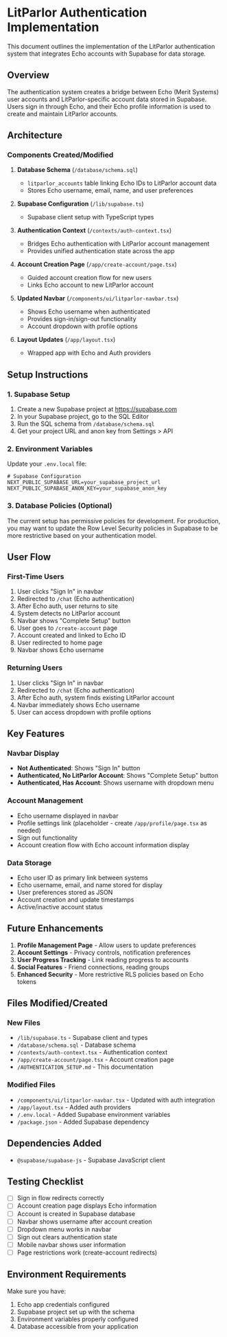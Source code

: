 # LitParlor Authentication Implementation

This document outlines the implementation of the LitParlor authentication system that integrates Echo accounts with Supabase for data storage.

## Overview

The authentication system creates a bridge between Echo (Merit Systems) user accounts and LitParlor-specific account data stored in Supabase. Users sign in through Echo, and their Echo profile information is used to create and maintain LitParlor accounts.

## Architecture

### Components Created/Modified

1. **Database Schema** (`/database/schema.sql`)
   - `litparlor_accounts` table linking Echo IDs to LitParlor account data
   - Stores Echo username, email, name, and user preferences

2. **Supabase Configuration** (`/lib/supabase.ts`)
   - Supabase client setup with TypeScript types

3. **Authentication Context** (`/contexts/auth-context.tsx`)
   - Bridges Echo authentication with LitParlor account management
   - Provides unified authentication state across the app

4. **Account Creation Page** (`/app/create-account/page.tsx`)
   - Guided account creation flow for new users
   - Links Echo account to new LitParlor account

5. **Updated Navbar** (`/components/ui/litparlor-navbar.tsx`)
   - Shows Echo username when authenticated
   - Provides sign-in/sign-out functionality
   - Account dropdown with profile options

6. **Layout Updates** (`/app/layout.tsx`)
   - Wrapped app with Echo and Auth providers

## Setup Instructions

### 1. Supabase Setup

1. Create a new Supabase project at https://supabase.com
2. In your Supabase project, go to the SQL Editor
3. Run the SQL schema from `/database/schema.sql`
4. Get your project URL and anon key from Settings > API

### 2. Environment Variables

Update your `.env.local` file:

```env
# Supabase Configuration
NEXT_PUBLIC_SUPABASE_URL=your_supabase_project_url
NEXT_PUBLIC_SUPABASE_ANON_KEY=your_supabase_anon_key
```

### 3. Database Policies (Optional)

The current setup has permissive policies for development. For production, you may want to update the Row Level Security policies in Supabase to be more restrictive based on your authentication model.

## User Flow

### First-Time Users
1. User clicks "Sign In" in navbar
2. Redirected to `/chat` (Echo authentication)
3. After Echo auth, user returns to site
4. System detects no LitParlor account
5. Navbar shows "Complete Setup" button
6. User goes to `/create-account` page
7. Account created and linked to Echo ID
8. User redirected to home page
9. Navbar shows Echo username

### Returning Users
1. User clicks "Sign In" in navbar
2. Redirected to `/chat` (Echo authentication)
3. After Echo auth, system finds existing LitParlor account
4. Navbar immediately shows Echo username
5. User can access dropdown with profile options

## Key Features

### Navbar Display
- **Not Authenticated**: Shows "Sign In" button
- **Authenticated, No LitParlor Account**: Shows "Complete Setup" button
- **Authenticated, Has Account**: Shows username with dropdown menu

### Account Management
- Echo username displayed in navbar
- Profile settings link (placeholder - create `/app/profile/page.tsx` as needed)
- Sign out functionality
- Account creation flow with Echo account information display

### Data Storage
- Echo user ID as primary link between systems
- Echo username, email, and name stored for display
- User preferences stored as JSON
- Account creation and update timestamps
- Active/inactive account status

## Future Enhancements

1. **Profile Management Page** - Allow users to update preferences
2. **Account Settings** - Privacy controls, notification preferences
3. **User Progress Tracking** - Link reading progress to accounts
4. **Social Features** - Friend connections, reading groups
5. **Enhanced Security** - More restrictive RLS policies based on Echo tokens

## Files Modified/Created

### New Files
- `/lib/supabase.ts` - Supabase client and types
- `/database/schema.sql` - Database schema
- `/contexts/auth-context.tsx` - Authentication context
- `/app/create-account/page.tsx` - Account creation page
- `/AUTHENTICATION_SETUP.md` - This documentation

### Modified Files
- `/components/ui/litparlor-navbar.tsx` - Updated with auth integration
- `/app/layout.tsx` - Added auth providers
- `/.env.local` - Added Supabase environment variables
- `/package.json` - Added Supabase dependency

## Dependencies Added
- `@supabase/supabase-js` - Supabase JavaScript client

## Testing Checklist

- [ ] Sign in flow redirects correctly
- [ ] Account creation page displays Echo information
- [ ] Account is created in Supabase database
- [ ] Navbar shows username after account creation
- [ ] Dropdown menu works in navbar
- [ ] Sign out clears authentication state
- [ ] Mobile navbar shows user information
- [ ] Page restrictions work (create-account redirects)

## Environment Requirements

Make sure you have:
1. Echo app credentials configured
2. Supabase project set up with the schema
3. Environment variables properly configured
4. Database accessible from your application